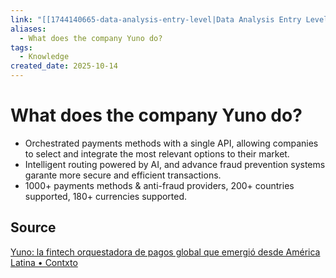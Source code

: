 ```yaml
---
link: "[[1744140665-data-analysis-entry-level|Data Analysis Entry Level]]"
aliases:
  - What does the company Yuno do?
tags:
  - Knowledge
created_date: 2025-10-14
---
```

# What does the company Yuno do?
- Orchestrated payments methods with a single API, allowing companies to select and integrate the most relevant options to their market.
- Intelligent routing powered by AI, and advance fraud prevention systems garante more secure and efficient transactions.
- 1000+ payments methods & anti-fraud providers, 200+ countries supported, 180+ currencies supported.
## Source
[Yuno: la fintech orquestadora de pagos global que emergió desde América Latina • Contxto](https://contxto.com/es/fintech/yuno-la-fintech-orquestadora-de-pagos-global-que-emergio-desde-america-latina/)
